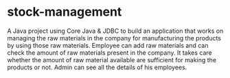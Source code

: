 # stock-management
A Java project using Core Java &amp; JDBC to build an application that works on managing the raw materials in the company for manufacturing the products by using those raw materials. Employee can add raw materials and can check the amount of raw materials present in the company. It takes care whether the amount of raw material available are sufficient for making the products or not. Admin can see all the details of his employees.

